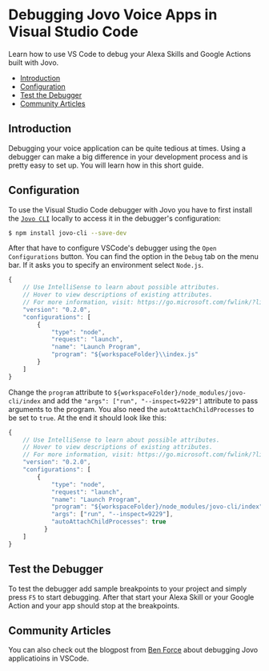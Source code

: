 # Debugging Jovo Voice Apps in Visual Studio Code

Learn how to use VS Code to debug your Alexa Skills and Google Actions built with Jovo.

* [Introduction](#introduction)
* [Configuration](#configuration)
* [Test the Debugger](#test-the-debugger)
* [Community Articles](#community)

## Introduction

Debugging your voice application can be quite tedious at times. Using a debugger can make a big difference in your development process and is pretty easy to set up. You will learn how in this short guide.

## Configuration

To use the Visual Studio Code debugger with Jovo you have to first install the [`Jovo CLI`](https://github.com/jovotech/jovo-cli) locally to access it in the debugger's configuration:

```sh
$ npm install jovo-cli --save-dev
```

After that have to configure VSCode's debugger using the `Open Configurations` button. You can find the option in the `Debug` tab on the menu bar. If it asks you to specify an environment select `Node.js`.

```javascript
{
    // Use IntelliSense to learn about possible attributes.
    // Hover to view descriptions of existing attributes.
    // For more information, visit: https://go.microsoft.com/fwlink/?linkid=830387
    "version": "0.2.0",
    "configurations": [
        {
            "type": "node",
            "request": "launch",
            "name": "Launch Program",
            "program": "${workspaceFolder}\\index.js"
        }
    ]
}
```

Change the `program` attribute to `${workspaceFolder}/node_modules/jovo-cli/index` and add the `"args": ["run", "--inspect=9229"]` attribute to pass arguments to the program. You also need the `autoAttachChildProcesses` to be set to `true`. At the end it should look like this:

```javascript
{
    // Use IntelliSense to learn about possible attributes.
    // Hover to view descriptions of existing attributes.
    // For more information, visit: https://go.microsoft.com/fwlink/?linkid=830387
    "version": "0.2.0",
    "configurations": [
        {
            "type": "node",
            "request": "launch",
            "name": "Launch Program",
            "program": "${workspaceFolder}/node_modules/jovo-cli/index",
            "args": ["run", "--inspect=9229"],
            "autoAttachChildProcesses": true
          }
    ]
}
```

## Test the Debugger

To test the debugger add sample breakpoints to your project and simply press `F5` to start debugging. After that start your Alexa Skill or your Google Action and your app should stop at the breakpoints.

## Community Articles

You can also check out the blogpost from [Ben Force](https://medium.com/@benforce/debugging-jovo-skills-in-vs-code-d117f908fbc2) about debugging Jovo applicatioins in VSCode.

<!--[metadata]: { "description": "Learn how to use VS Code to debug your Alexa Skills and Google Actions built with Jovo.", "author": "kaan-kilic", "tags": "Debugging" }-->
